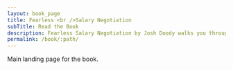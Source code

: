 ```yaml
---
layout: book_page
title: Fearless <br />Salary Negotiation
subTitle: Read the Book
description: Fearless Salary Negotiation by Josh Doody walks you through every phase of the interview and salary negotiation processes, and it’s packed with specific tactics so you always know what to do next.That’s why it quickly became a #1 Best Seller on Amazon.
permalink: /book/:path/
---
```


Main landing page for the book.